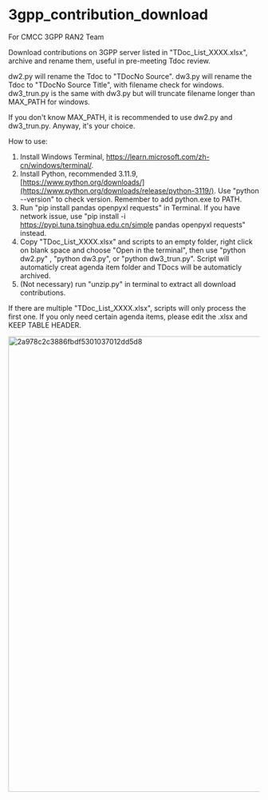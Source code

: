 # 3gpp_contribution_download

For CMCC 3GPP RAN2 Team

Download contributions on 3GPP server listed in "TDoc_List_XXXX.xlsx", archive and rename them, useful in pre-meeting Tdoc review.

dw2.py will rename the Tdoc to "TDocNo Source". dw3.py will rename the Tdoc to "TDocNo Source Title", with filename check for windows. dw3_trun.py is the same with dw3.py but will truncate filename longer than MAX_PATH for windows.

If you don't know MAX_PATH, it is recommended to use dw2.py and dw3_trun.py. Anyway, it's your choice.

How to use:
  1. Install Windows Terminal, https://learn.microsoft.com/zh-cn/windows/terminal/.
  2. Install Python, recommended 3.11.9, [https://www.python.org/downloads/](https://www.python.org/downloads/release/python-3119/). Use "python --version" to check version. Remember to add python.exe to PATH.
  3. Run "pip install pandas openpyxl requests" in Terminal. If you have network issue, use "pip install -i https://pypi.tuna.tsinghua.edu.cn/simple pandas openpyxl requests" instead. 
  4. Copy "TDoc_List_XXXX.xlsx" and scripts to an empty folder, right click on blank space and choose "Open in the terminal", then use "python dw2.py" , "python dw3.py", or "python dw3_trun.py". Script will automaticly creat agenda item folder and TDocs will be automaticly archived.
  5. (Not necessary) run "unzip.py" in terminal to extract all download contributions. 

If there are multiple "TDoc_List_XXXX.xlsx", scripts will only process the first one.
If you only need certain agenda items, please edit the .xlsx and KEEP TABLE HEADER.

<img width="912" alt="2a978c2c3886fbdf5301037012dd5d8" src="https://github.com/user-attachments/assets/b9718a3b-fbbc-4631-b55d-c93c4635eb81">
